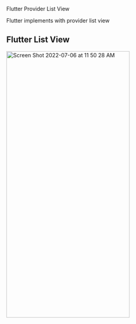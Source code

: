 Flutter Provider List View 

Flutter implements with provider list view 

## Flutter List View 

<img width="323" height="700" alt="Screen Shot 2022-07-06 at 11 50 28 AM" src="https://user-images.githubusercontent.com/12158468/177478384-48f19645-d65e-4750-bc11-eb52103c29cc.png">
